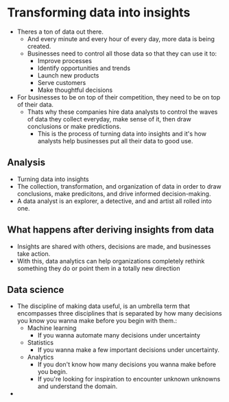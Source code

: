 # Transforming data into insights
* Theres a ton of data out there.
	* And every minute and every hour of every day, more data is being created.
	* Businesses need to control all those data so that they can use it to:
		* Improve processes
		* Identify opportunities and trends
		* Launch new products
		* Serve customers
		* Make thoughtful decisions
* For businesses to be on top of their competition, they need to be on top of their data.
	* Thats why these companies hire data analysts to control the waves of data they collect everyday, make sense of it, then draw conclusions or make predictions.
		* This is the process of turning data into insights and it's how analysts help businesses put all their data to good use.

## Analysis
* Turning data into insights
* The collection, transformation, and organization of data in order to draw conclusions, make predicitons, and drive informed decision-making.
* A data analyst is an explorer, a detective, and and artist all rolled into one.

## What happens after deriving insights from data
* Insights are shared with others, decisions are made, and businesses take action.
* With this, data analytics can help organizations completely rethink something they do or point them in a totally new direction

## Data science
* The discipline of making data useful, is an umbrella term that encompasses three disciplines that is separated by how many decisions you know you wanna make before you begin with them.:
	* Machine learning
		* If you wanna automate many decisions under uncertainty
	* Statistics
		* If you wanna make a few important decisions under uncertainty.
	* Analytics
		* If you don't know how many decisions you wanna make before you begin.
		* If you're looking for inspiration to encounter unknown unknowns and understand the domain.
* 